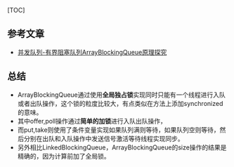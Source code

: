 [TOC]

## 参考文章

- [并发队列-有界阻塞队列ArrayBlockingQueue原理探究](http://www.jianshu.com/p/ff116eaad0dd)

## 总结

- ArrayBlockingQueue通过使用**全局独占锁**实现同时只能有一个线程进行入队或者出队操作，这个锁的粒度比较大，有点类似在方法上添加synchronized的意味。
- 其中offer,poll操作通过**简单的加锁**进行入队出队操作，
- 而put,take则使用了条件变量实现如果队列满则等待，如果队列空则等待，然后分别在出队和入队操作中发送信号激活等待线程实现同步。
- 另外相比LinkedBlockingQueue，ArrayBlockingQueue的size操作的结果是精确的，因为计算前加了全局锁。